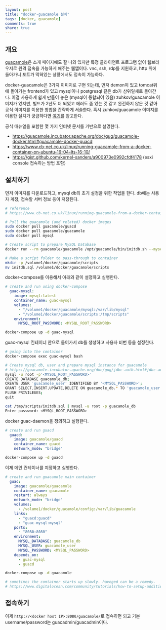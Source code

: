 ```yaml
---
layout: post
title: "docker-guacamole 설치"
tags: [docker, guacamole]
comments: true
share: true
---
```



## 개요

[guacamole](https://guacamole.incubator.apache.org/)은 소개 페이지에도 잘 나와 있지만 특정 클라이언트 프로그램 없이 웹브라우저로 원격 접속을 가능하게 해주는 웹앱이다. vnc, ssh, rdp를 지원하고, http 위에 돌아가니 포트가 막혀있는 상황에서도 접속이 가능하다.

docker-guacamole은 3가지 이미지로 구현 되는데, 먼저 demon이 있고 tomcat위에 돌아가는 frontend가 있고 mysql이나 postgresql 같은 db가 삼위일체로 돌아간다. 이걸 사용하게 쉽게 만들어 놓은 (mysql이 통합되어 있음) zuhkov/guacamole 이미지가 있지만, 빌드가 2년도 더 되었고 에러도 좀 있는 것 같고 완전하지 않은 것 같아 공식 이미지를 이용한 방법을 간략하게 서술한다. 혹시 zuhkov/guacamole 이미지를 이용한 설치가 궁금하다면 [여기](http://isulnara.com/wp/archives/1166)를 참고한다.

공식 매뉴얼을 포함한 몇 가지 인터넷 문서를 기반으로 설명한다.
* <https://guacamole.incubator.apache.org/doc/gug/guacamole-docker.html#guacamole-docker-guacd>
* <https://www.cb-net.co.uk/linux/running-guacamole-from-a-docker-container-on-ubuntu-16-04-lts-16-10/>
* <https://gist.github.com/kernel-sanders/a900973e0992cfdf4178> (esxi console 접속하는 방법 포함)


## 설치하기

먼저 이미지를 다운로드하고, mysql db의 초기 설정을 위한 작업을 한다. db에는 사용자 계정, 접속할 서버 정보 등이 저장된다.

```bash
# reference
# https://www.cb-net.co.uk/linux/running-guacamole-from-a-docker-container-on-ubuntu-16-04-lts-16-10/

# Pull the guacamole (and related) docker images
sudo docker pull guacamole/guacd
sudo docker pull guacamole/guacamole
sudo docker pull mysql

# Create script to prepare MySQL Database
docker run --rm guacamole/guacamole /opt/guacamole/bin/initdb.sh --mysql > initdb.sql

# Make a script folder to pass-through to container
mkdir -p /volume1/docker/guacamole/scripts
mv initdb.sql /volume1/docker/guacamole/scripts
```

docker-compose를 이용해서 아래와 같이 설정하고 실행한다.

```yaml
# create and run using docker-compose
  guac-mysql:
    image: mysql:latest
    container_name: guac-mysql
    volumes:
      - "/volume1/docker/guacamole/mysql:/var/lib/mysql"
      - "/volume1/docker/guacamole/scripts:/tmp/scripts"
    environment:
      MYSQL_ROOT_PASSWORD: <MYSQL_ROOT_PASSWORD>
```

```bash
docker-compose up -d guac-mysql
```

guac-mysql 컨테이너 안으로 들어가서 db를 생성하고 사용자 비번 등을 설정한다.

```bash
# going into the container
docker-compose exec guac-mysql bash

# Create mysql db, user and prepare mysql instance for guacamole
# https://guacamole.incubator.apache.org/doc/gug/jdbc-auth.html#jdbc-auth-mysql
mysql -u root -p'<MYSQL_ROOT_PASSWORD>'
CREATE DATABASE guacamole_db;
CREATE USER 'guacamole_user' IDENTIFIED BY '<MYSQL_PASSWORD>';
GRANT SELECT,INSERT,UPDATE,DELETE ON guacamole_db.* TO 'guacamole_user';
FLUSH PRIVILEGES;
quit

cat /tmp/scripts/initdb.sql | mysql -u root -p guacamole_db
Enter password: <MYSQL_ROOT_PASSWORD>
```

docker guac-daemon을 정의하고 실행한다.

```yaml
# create and run guacd
  guacd:
    image: guacamole/guacd
    container_name: guacd
    network_mode: "bridge"
```

```bash
docker-compose up -d guacd
```

이제 메인 컨테이너를 지정하고 실행한다.

```yaml
# create and run guacamole main container
  guac:
    image: guacamole/guacamole
    container_name: guacamole
    restart: always
    network_mode: "bridge"
    volumes:
      - /volume1/docker/guacamole/config:/var/lib/guacamole
    links:
      - "guacd:guacd"
      - "guac-mysql:mysql"
    ports:
      - "8080:8080"
    environment:
      MYSQL_DATABASE: guacamole_db
      MYSQL_USER: guacamole_user
      MYSQL_PASSWORD: <MYSQL_PASSWORD>
    depends_on:
      - guac-mysql
      - guacd
```

```bash
docker-compose up -d guacamole

# sometimes the container starts up slowly. haveged can be a remedy.
# https://www.digitalocean.com/community/tutorials/how-to-setup-additional-entropy-for-cloud-servers-using-haveged
```

## 접속하기

이제 ```http://<docker host IP>:8080/guacamole/```로 접속하면 되고 기본 username/password는 guacadmin/guacadmin이다.


